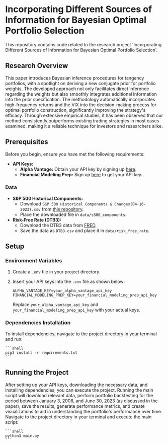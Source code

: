 # Incorporating Different Sources of Information for Bayesian Optimal Portfolio Selection

This repository contains code related to the research project 'Incorporating Different Sources of Information for Bayesian Optimal Portfolio Selection'. 

## Research Overview
This paper introduces Bayesian inference procedures for tangency portfolios, with a spotlight on deriving a new conjugate prior for portfolio weights. The developed approach not only facilitates direct inference regarding the weights but also smoothly integrates additional information into the prior specification. The methodology automatically incorporates high-frequency returns and the VIX into the decision-making process for optimal portfolio construction, significantly improving the strategy's efficacy. Through extensive empirical studies, it has been observed that our method consistently outperforms existing trading strategies in most cases examined, making it a reliable technique for investors and researchers alike.

## Prerequisites

Before you begin, ensure you have met the following requirements:

- **API Keys:**
  - **Alpha Vantage:** Obtain your API key by signing up [here](https://www.alphavantage.co/).
  - **Financial Modeling Prep:** Sign up [here](https://financialmodelingprep.com/developer/docs/) to get your API key.

### Data
- **S&P 500 Historical Components:**
  - Download `S&P 500 Historical Components & Changes(04-16-2023).csv` from [this repository](https://github.com/fja05680/sp500).
  - Place the downloaded file in `data/s500_components`.
- **Risk-Free Rate (DTB3):**
  - Download the DTB3 data from [FRED](https://fred.stlouisfed.org/series/DTB3).
  - Save the data as `DTB3.csv` and place it in `data/risk_free_rate`.

## Setup

### Environment Variables

1. Create a `.env` file in your project directory.
2. Insert your API keys into the `.env` file as shown below:

    ```
    ALPHA_VANTAGE_KEY=your_alpha_vantage_api_key
    FINANCIAL_MODELING_PREP_KEY=your_financial_modeling_prep_api_key
    ```

    Replace `your_alpha_vantage_api_key` and `your_financial_modeling_prep_api_key` with your actual keys.

### Dependencies Installation

To install dependencies, navigate to the project directory in your terminal and run:

    ```shell
    pip3 install -r requirements.txt
    ```

## Running the Project

After setting up your API keys, downloading the necessary data, and installing dependencies, you can execute the project. Running the main script will download relevant data, perform portfolio backtesting for the period between January 3, 2008, and June 30, 2023 (as discussed in the paper), save the results, generate performance metrics, and create visualizations to aid in understanding the portfolio's performance over time. Navigate to the project directory in your terminal and execute the main script:

    ```shell
    python3 main.py
    ```
